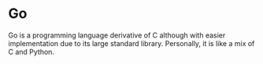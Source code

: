# Go 

Go is a programming language derivative of C although with easier implementation
due to its large standard library. Personally, it is like a mix of C and Python.